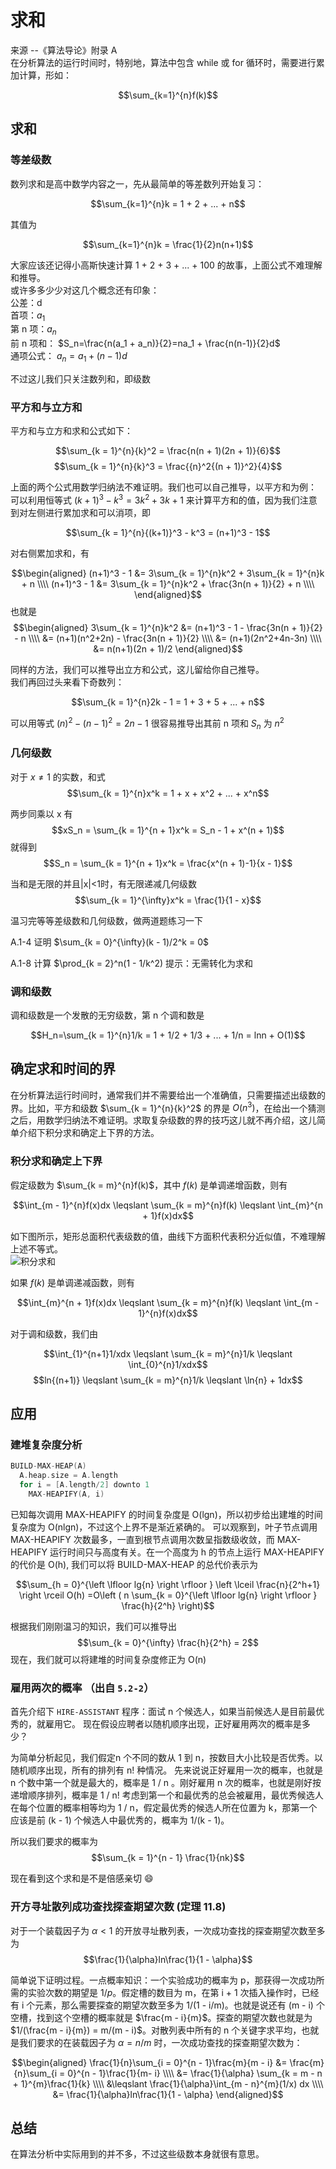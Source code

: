 # 求和

来源 --《算法导论》附录 A   
在分析算法的运行时间时，特别地，算法中包含 while 或 for 循环时，需要进行累加计算，形如：

$$\sum_{k=1}^{n}f(k)$$

## 求和

### 等差级数
数列求和是高中数学内容之一，先从最简单的等差数列开始复习：

$$\sum_{k=1}^{n}k = 1 + 2 + ... + n$$

其值为

$$\sum_{k=1}^{n}k = \frac{1}{2}n(n+1)$$

大家应该还记得小高斯快速计算 1 + 2 + 3 + ... + 100 的故事，上面公式不难理解和推导。  
或许多多少少对这几个概念还有印象：   
公差：d   
首项：$a_1$   
第 n 项：$a_n$   
前 n 项和： $S_n=\frac{n(a_1 + a_n)}{2}=na_1 + \frac{n(n-1)}{2}d$   
通项公式： $a_n = a_1 + (n - 1)d$

不过这儿我们只关注数列和，即级数

### 平方和与立方和
平方和与立方和求和公式如下：

$$\sum_{k = 1}^{n}{k}^2 = \frac{n(n + 1)(2n + 1)}{6}$$
$$\sum_{k = 1}^{n}{k}^3 = \frac{{n}^2{(n + 1)}^2}{4}$$

上面的两个公式用数学归纳法不难证明。我们也可以自己推导，以平方和为例：   
可以利用恒等式 $(k+1)^3 - k^3 = 3k^2 + 3k + 1$ 来计算平方和的值，因为我们注意到对左侧进行累加求和可以消项，即

$$\sum_{k = 1}^{n}{(k+1)}^3 - k^3 = (n+1)^3 - 1$$

对右侧累加求和，有

$$\begin{aligned}
(n+1)^3 - 1 &= 3\sum_{k = 1}^{n}k^2 + 3\sum_{k = 1}^{n}k + n \\\\
(n+1)^3 - 1 &= 3\sum_{k = 1}^{n}k^2 + \frac{3n(n + 1)}{2} + n \\\\
\end{aligned}$$
也就是
$$\begin{aligned}
3\sum_{k = 1}^{n}k^2 &= (n+1)^3 - 1 - \frac{3n(n + 1)}{2} - n \\\\
                    &= (n+1)(n^2+2n) - \frac{3n(n + 1)}{2} \\\\
                    &= (n+1)(2n^2+4n-3n) \\\\
                    &= n(n+1)(2n + 1)/2
\end{aligned}$$

同样的方法，我们可以推导出立方和公式，这儿留给你自己推导。  
我们再回过头来看下奇数列：

$$\sum_{k = 1}^{n}2k - 1 = 1 + 3 + 5 + ... + n$$

可以用等式 $(n)^2-(n - 1)^2 = 2n-1$ 很容易推导出其前 n 项和 $S_n$ 为 $n^2$

### 几何级数
对于 $x\neq 1$ 的实数，和式
$$\sum_{k = 1}^{n}x^k = 1 + x + x^2 + ... + x^n$$

两步同乘以 x 有
$$xS_n = \sum_{k = 1}^{n + 1}x^k = S_n - 1 + x^(n + 1)$$
就得到
$$S_n = \sum_{k = 1}^{n + 1}x^k = \frac{x^(n + 1)-1}{x - 1}$$

当和是无限的并且|x|<1时，有无限递减几何级数
$$\sum_{k = 1}^{\infty}x^k = \frac{1}{1 - x}$$

温习完等等差级数和几何级数，做两道题练习一下

A.1-4 证明 $\sum_{k = 0}^{\infty}(k - 1)/2^k = 0$

A.1-8 计算 $\prod_{k = 2}^n(1 - 1/k^2) 提示：无需转化为求和

### 调和级数
调和级数是一个发散的无穷级数，第 n 个调和数是

$$H_n=\sum_{k = 1}^{n}1/k = 1 + 1/2 + 1/3 + ... + 1/n = lnn + O(1)$$

## 确定求和时间的界
在分析算法运行时间时，通常我们并不需要给出一个准确值，只需要描述出级数的界。比如，平方和级数 $\sum_{k = 1}^{n}{k}^2$ 的界是 $O(n^3)$，在给出一个猜测之后，用数学归纳法不难证明。求取复杂级数的界的技巧这儿就不再介绍，这儿简单介绍下积分求和确定上下界的方法。

### 积分求和确定上下界

假定级数为 $\sum_{k = m}^{n}f(k)$，其中 $f(k)$ 是单调递增函数，则有

$$\int_{m - 1}^{n}f(x)dx \leqslant \sum_{k = m}^{n}f(k) \leqslant \int_{m}^{n + 1}f(x)dx$$

如下图所示，矩形总面积代表级数的值，曲线下方面积代表积分近似值，不难理解上述不等式。   
![积分求和](./clrs-integral.gif)


如果 $f(k)$ 是单调递减函数，则有

$$\int_{m}^{n + 1}f(x)dx \leqslant \sum_{k = m}^{n}f(k) \leqslant \int_{m - 1}^{n}f(x)dx$$


对于调和级数，我们由

$$\int_{1}^{n+1}1/xdx \leqslant \sum_{k = m}^{n}1/k \leqslant \int_{0}^{n}1/xdx$$
$$ln{(n+1)} \leqslant \sum_{k = m}^{n}1/k \leqslant \ln{n} + 1dx$$


## 应用

### 建堆复杂度分析

```cpp
BUILD-MAX-HEAP(A)
  A.heap.size = A.length
  for i = [A.length/2] downto 1
    MAX-HEAPIFY(A, i)      
```

已知每次调用 MAX-HEAPIFY 的时间复杂度是 O(lgn)，所以初步给出建堆的时间复杂度为 O(nlgn)，不过这个上界不是渐近紧确的。
可以观察到，叶子节点调用 MAX-HEAPIFY 次数最多，一直到根节点调用次数呈指数级收敛，而 MAX-HEAPIFY 运行时间只与高度有关。在一个高度为 h 的节点上运行 MAX-HEAPIFY 的代价是 O(h), 我们可以将 BUILD-MAX-HEAP 的总代价表示为

 $$\sum_{h = 0}^{\left \lfloor lg{n} \right \rfloor } \left \lceil \frac{n}{2^h+1} \right \rceil O(h)
 =O\left ( n \sum_{k = 0}^{\left \lfloor lg{n} \right \rfloor } \frac{h}{2^h} \right)$$

根据我们刚刚温习的知识，我们可以推导出 $$\sum_{k = 0}^{\infty} \frac{h}{2^h} = 2$$
现在，我们就可以将建堆的时间复杂度修正为 O(n)

### 雇用两次的概率 （出自 `5.2-2`）
首先介绍下 `HIRE-ASSISTANT` 程序：面试 n 个候选人，如果当前候选人是目前最优秀的，就雇用它。
现在假设应聘者以随机顺序出现，正好雇用两次的概率是多少？

为简单分析起见，我们假定n 个不同的数从 1 到 n，按数目大小比较是否优秀。以随机顺序出现，所有的排列有 n! 种情况。
先来说说正好雇用一次的概率，也就是 n 个数中第一个就是最大的，概率是 1 / n 。刚好雇用 n 次的概率，也就是刚好按递增顺序排列，概率是 1 / n!
考虑到第一个和最优秀的总会被雇用，最优秀候选人在每个位置的概率相等均为 1 / n，假定最优秀的候选人所在位置为 k，那第一个应该是前 (k - 1) 个候选人中最优秀的，概率为 1/(k - 1)。

所以我们要求的概率为
$$\sum_{k = 1}^{n - 1} \frac{1}{nk}$$

现在看到这个求和是不是倍感亲切 😄

### 开方寻址散列成功查找探查期望次数 (定理 11.8)
对于一个装载因子为 $\alpha < 1$ 的开放寻址散列表，一次成功查找的探查期望次数至多为   
$$\frac{1}{\alpha}ln\frac{1}{1 - \alpha}$$

简单说下证明过程。一点概率知识：一个实验成功的概率为 p，那获得一次成功所需的实验次数的期望是 $1/p$。假定槽的数目为 m，在第 i + 1 次插入操作时，已经有 i 个元素，那么需要探查的期望次数至多为 1/(1 - i/m)。也就是说还有 (m - i) 个空槽，找到这个空槽的概率就是 $\frac{m - i}{m}$。探查的期望次数也就是为 $1/(\frac{m - i}{m}) = m/(m - i)$。对散列表中所有的 n 个关键字求平均，也就是我们要求的在装载因子为 $\alpha = n / m$ 时，一次成功查找的探查期望次数为：

$$\begin{aligned}
\frac{1}{n}\sum_{i = 0}^{n - 1}\frac{m}{m - i} &= \frac{m}{n}\sum_{i = 0}^{n - 1}\frac{1}{m- i} \\\\
        &= \frac{1}{\alpha} \sum_{k = m - n + 1}^{m}\frac{1}{k} \\\\
        &\leqslant \frac{1}{\alpha}\int_{m - n}^{m}(1/x) dx \\\\
        &= \frac{1}{\alpha}ln\frac{1}{1 - \alpha}
\end{aligned}$$


## 总结
在算法分析中实际用到的并不多，不过这些级数本身就很有意思。


